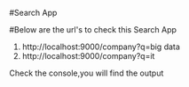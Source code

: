 #Search App

#Below are the url's to check this Search App

1. http://localhost:9000/company?q=big data
2.  http://localhost:9000/company?q=it

Check the console,you will find the output
